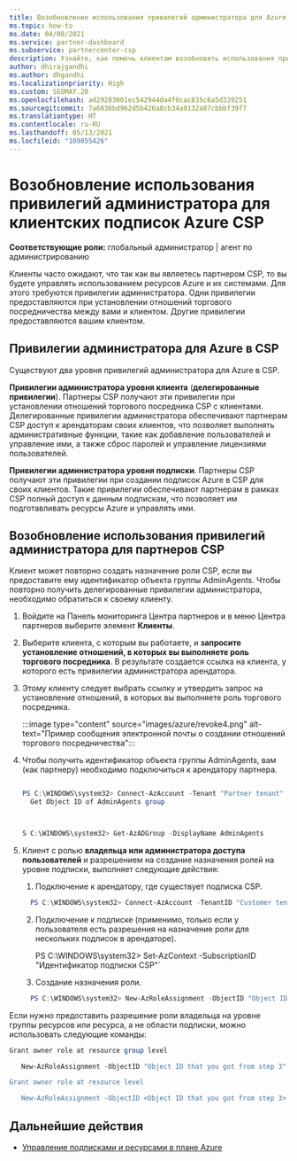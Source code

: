 ```yaml
---
title: Возобновление использования привилегий администратора для Azure CSP
ms.topic: how-to
ms.date: 04/08/2021
ms.service: partner-dashboard
ms.subservice: partnercenter-csp
description: Узнайте, как помочь клиентам возобновить использования привилегий администратора партнера, чтобы партнер мог помочь в управлении клиентскими подписками Azure CSP.
author: dhirajgandhi
ms.author: dhgandhi
ms.localizationpriority: High
ms.custom: SEOMAY.20
ms.openlocfilehash: ad29283001ec542944da4f0cac835c6a5d339251
ms.sourcegitcommit: 7a6836bd962d5b426a8cb34a9132a87cbbbf39f7
ms.translationtype: HT
ms.contentlocale: ru-RU
ms.lasthandoff: 05/13/2021
ms.locfileid: "109855426"
---
```

# <a name="reinstate-admin-privileges-for-a-customers-azure-csp-subscriptions"></a>Возобновление использования привилегий администратора для клиентских подписок Azure CSP  

**Соответствующие роли:** глобальный администратор | агент по администрированию

Клиенты часто ожидают, что так как вы являетесь партнером CSP, то вы будете управлять использованием ресурсов Azure и их системами. Для этого требуются привилегии администратора. Одни привилегии предоставляются при установлении отношений торгового посредничества между вами и клиентом. Другие привилегии предоставляются вашим клиентом.

## <a name="admin-privileges-for-azure-in-csp"></a>Привилегии администратора для Azure в CSP

Существуют два уровня привилегий администратора для Azure в CSP.

**Привилегии администратора уровня клиента** (**делегированные привилегии**). Партнеры CSP получают эти привилегии при установлении отношений торгового посредника CSP с клиентами. Делегированные привилегии администратора обеспечивают партнерам CSP доступ к арендаторам своих клиентов, что позволяет выполнять административные функции, такие как добавление пользователей и управление ими, а также сброс паролей и управление лицензиями пользователей.

**Привилегии администратора уровня подписки**. Партнеры CSP получают эти привилегии при создании подписок Azure в CSP для своих клиентов. Такие привилегии обеспечивают партнерам в рамках CSP полный доступ к данным подпискам, что позволяет им подготавливать ресурсы Azure и управлять ими.

## <a name="reinstate-csp-partners-admin-privileges"></a>Возобновление использования привилегий администратора для партнеров CSP

Клиент может повторно создать назначение роли CSP, если вы предоставите ему идентификатор объекта группы AdminAgents. Чтобы повторно получить делегированные привилегии администратора, необходимо обратиться к своему клиенту.

1. Войдите на Панель мониторинга Центра партнеров и в меню Центра партнеров выберите элемент **Клиенты**.

2. Выберите клиента, с которым вы работаете, и **запросите установление отношений, в которых вы выполняете роль торгового посредника**. В результате создается ссылка на клиента, у которого есть привилегии администратора арендатора.

3. Этому клиенту следует выбрать ссылку и утвердить запрос на установление отношений, в которых вы выполняете роль торгового посредника.

   :::image type="content" source="images/azure/revoke4.png" alt-text="Пример сообщения электронной почты о создании отношений торгового посредничества":::

4. Чтобы получить идентификатор объекта группы AdminAgents, вам (как партнеру) необходимо подключиться к арендатору партнера.

  
    ```powershell

    PS C:\WINDOWS\system32> Connect-AzAccount -Tenant "Partner tenant"
      Get Object ID of AdminAgents group
   
    

   S C:\WINDOWS\system32> Get-AzADGroup -DisplayName AdminAgents
    ```


5. Клиент с ролью **владельца или администратора доступа пользователей** и разрешением на создание назначения ролей на уровне подписки, выполняет следующие действия:


    1. Подключение к арендатору, где существует подписка CSP.
      ```powershell
        PS C:\WINDOWS\system32> Connect-AzAccount -TenantID "Customer tenant"
      ```

    2. Подключение к подписке (применимо, только если у пользователя есть разрешения на назначение роли для нескольких подписок в арендаторе).
   
         PS C:\WINDOWS\system32> Set-AzContext -SubscriptionID "Идентификатор подписки CSP"`


    3. Создание назначения роли.
    
    ```powershell
      PS C:\WINDOWS\system32> New-AzRoleAssignment -ObjectID "Object ID of the Admin Agents group- needs to be provided by partner" -RoleDefinitionName "Owner" -Scope "/subscriptions/CSP subscription ID"
    ```


Если нужно предоставить разрешение роли владельца на уровне группы ресурсов или ресурса, а не области подписки, можно использовать следующие команды:


```powershell
Grant owner role at resource group level

   New-AzRoleAssignment -ObjectID "Object ID that you got from step 3" -RoleDefinitionName Owner -Scope "/subscriptions/"SubscriptionID of CSP subscription"/resourceGroups/"Resource group name"

Grant owner role at resource level

   New-AzRoleAssignment -ObjectID <Object ID that you got from step 3> -RoleDefinitionName Owner -Scope "Resource URI"
```


## <a name="next-steps"></a>Дальнейшие действия

- [Управление подписками и ресурсами в плане Azure](azure-plan-manage.md)
